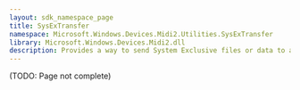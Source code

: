 ```yaml
---
layout: sdk_namespace_page
title: SysExTransfer
namespace: Microsoft.Windows.Devices.Midi2.Utilities.SysExTransfer
library: Microsoft.Windows.Devices.Midi2.dll
description: Provides a way to send System Exclusive files or data to an endpoint
---
```


(TODO: Page not complete)


